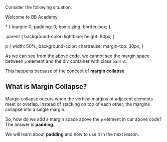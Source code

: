 Consider the following situation.

<codeblock language="css" type="lesson">
<panel language="html">
<div class="parent">
  <p>Welcome to BB Academy</p>
</div>
</panel>
<panel language="css">
* {
  margin: 0;
  padding: 0;
  box-sizing: border-box;
}

.parent {
  background-color: lightblue;
  height: 80px;
}

p {
  width: 50%;
  background-color: chartreuse;
  margin-top: 30px;
}
</panel>
</codeblock>

As we can see from the above code,
we cannot see the margin space between
`p` element
and
the div container with class `parent`.

This happens because of the concept
of **margin collapse**.

## What is Margin Collapse?
Margin collapse occurs when the vertical margins
of adjacent elements meet or overlap.
Instead of stacking on top of each other,
the margins collapse into a single margin.

So, how do we add a margin space above the
`p` element in our above code?
The answer is **padding**.

We will learn about **padding** and how
to use it in the next lesson.

